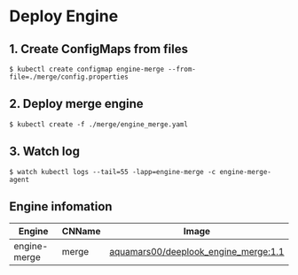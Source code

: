 # Deploy Engine

## 1. Create ConfigMaps from files

```shell
$ kubectl create configmap engine-merge --from-file=./merge/config.properties
```

## 2. Deploy merge engine

```shell
$ kubectl create -f ./merge/engine_merge.yaml
```

## 3.  Watch log

```shell
$ watch kubectl logs --tail=55 -lapp=engine-merge -c engine-merge-agent
```

## Engine infomation
|Engine|CNName|Image|
|-|-|-|
|engine-merge|merge|[aquamars00/deeplook_engine_merge:1.1](https://hub.docker.com/r/aquamars00/deeplook_engine_merge/)|